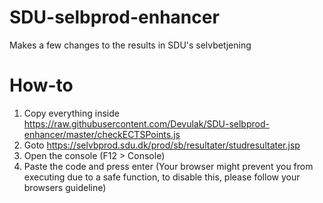 # SDU-selbprod-enhancer
Makes a few changes to the results in SDU's selvbetjening

# How-to
1. Copy everything inside https://raw.githubusercontent.com/Devulak/SDU-selbprod-enhancer/master/checkECTSPoints.js
2. Goto https://selvbprod.sdu.dk/prod/sb/resultater/studresultater.jsp
3. Open the console (F12 > Console)
4. Paste the code and press enter (Your browser might prevent you from executing due to a safe function, to disable this, please follow your browsers guideline)
